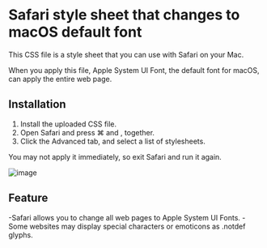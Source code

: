 # Safari style sheet that changes to macOS default font

This CSS file is a style sheet that you can use with Safari on your Mac.

When you apply this file, Apple System UI Font, the default font for macOS, can apply the entire web page.

## Installation
1. Install the uploaded CSS file.
2. Open Safari and press ⌘ and , together.
3. Click the Advanced tab, and select a list of stylesheets.

You may not apply it immediately, so exit Safari and run it again.

![image](https://github.com/doqemddl04/macOS/assets/123877199/4f469be7-7757-4483-9eb0-889599afc1f3)

## Feature
-Safari allows you to change all web pages to Apple System UI Fonts.
-Some websites may display special characters or emoticons as .notdef glyphs.

